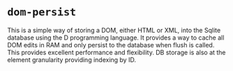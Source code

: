# `dom-persist`

This is a simple way of storing a DOM, either HTML or XML, into the Sqlite database using the D programming language.
It provides a way to cache all DOM edits in RAM and only persist to the database when flush is called. This provides
excellent performance and flexibility. DB storage is also at the element granularity providing indexing by ID.
